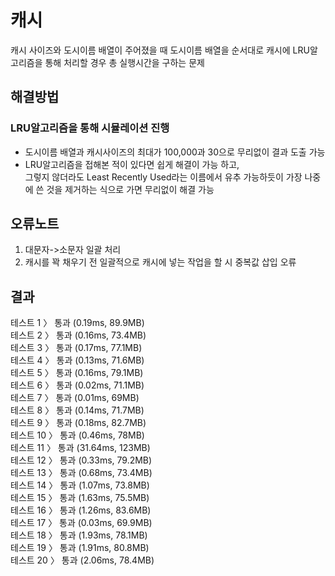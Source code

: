 # 캐시
캐시 사이즈와 도시이름 배열이 주어졌을 때
도시이름 배열을 순서대로 캐시에 LRU알고리즘을 통해 처리할 경우 총 실행시간을 구하는 문제

## 해결방법
### LRU알고리즘을 통해 시뮬레이션 진행
- 도시이름 배열과 캐시사이즈의 최대가 100,000과 30으로 무리없이 결과 도출 가능
- LRU알고리즘을 접해본 적이 있다면 쉽게 해결이 가능 하고, 
<br/>그렇지 않더라도 Least Recently Used라는 이름에서 유추 가능하듯이 가장 나중에 쓴 것을 제거하는 식으로 가면 무리없이 해결 가능

## 오류노트
1. 대문자->소문자 일괄 처리
2. 캐시를 꽉 채우기 전 일괄적으로 캐시에 넣는 작업을 할 시 중복값 삽입 오류
  
## 결과
테스트 1 〉 통과 (0.19ms, 89.9MB)<br/>
테스트 2 〉 통과 (0.16ms, 73.4MB)<br/>
테스트 3 〉 통과 (0.17ms, 77.1MB)<br/>
테스트 4 〉 통과 (0.13ms, 71.6MB)<br/>
테스트 5 〉 통과 (0.16ms, 79.1MB)<br/>
테스트 6 〉 통과 (0.02ms, 71.1MB)<br/>
테스트 7 〉 통과 (0.01ms, 69MB)<br/>
테스트 8 〉 통과 (0.14ms, 71.7MB)<br/>
테스트 9 〉 통과 (0.18ms, 82.7MB)<br/>
테스트 10 〉  통과 (0.46ms, 78MB)<br/>
테스트 11 〉  통과 (31.64ms, 123MB)<br/>
테스트 12 〉  통과 (0.33ms, 79.2MB)<br/>
테스트 13 〉  통과 (0.68ms, 73.4MB)<br/>
테스트 14 〉  통과 (1.07ms, 73.8MB)<br/>
테스트 15 〉  통과 (1.63ms, 75.5MB)<br/>
테스트 16 〉  통과 (1.26ms, 83.6MB)<br/>
테스트 17 〉  통과 (0.03ms, 69.9MB)<br/>
테스트 18 〉  통과 (1.93ms, 78.1MB)<br/>
테스트 19 〉  통과 (1.91ms, 80.8MB)<br/>
테스트 20 〉  통과 (2.06ms, 78.4MB)<br/>
